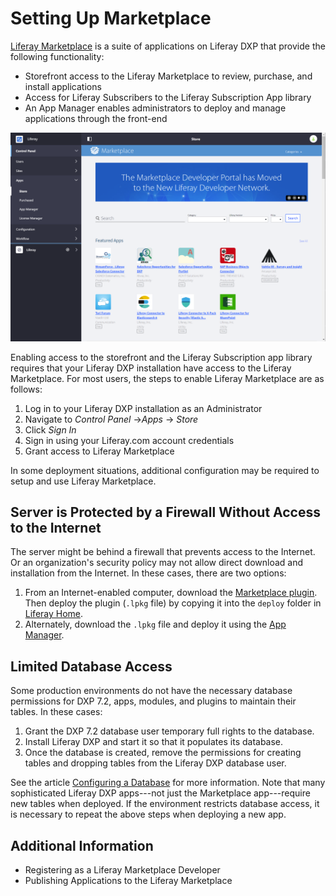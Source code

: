 # Setting Up Marketplace

[Liferay Marketplace](https://www.liferay.com/marketplace) is a suite of applications on Liferay DXP that provide the following functionality:

* Storefront access to the Liferay Marketplace to review, purchase, and install applications
* Access for Liferay Subscribers to the Liferay Subscription App library
* An App Manager enables administrators to deploy and manage applications through the front-end

![The Liferay Marketplace Storefront](./setting-up-marketplace/images/01.png)

Enabling access to the storefront and the Liferay Subscription app library requires that your Liferay DXP installation have access to the Liferay Marketplace. For most users, the steps to enable Liferay Marketplace are as follows:

1. Log in to your Liferay DXP installation as an Administrator
1. Navigate to _Control Panel_ →_Apps_ → _Store_
1. Click _Sign In_
1. Sign in using your Liferay.com account credentials
1. Grant access to Liferay Marketplace

In some deployment situations, additional configuration may be required to setup and use Liferay Marketplace.

## Server is Protected by a Firewall Without Access to the Internet

The server might be behind a firewall that prevents access to the Internet. Or an organization's security policy may not allow direct download and installation from the Internet. In these cases, there are two options:

1. From an Internet-enabled computer, download the [Marketplace plugin](https://www.liferay.com/marketplace/download). Then deploy the plugin (`.lpkg` file) by copying it into the `deploy` folder in [Liferay Home](../reference/liferay-home.md).
1. Alternately, download the `.lpkg` file and deploy it using the [App Manager](https://help.liferay.com/hc/en-us/articles/360029134911-Managing-and-Configuring-Apps).

## Limited Database Access

Some production environments do not have the necessary database permissions for DXP 7.2, apps, modules, and plugins to maintain their tables. In these cases:

1. Grant the DXP 7.2 database user temporary full rights to the database.
1. Install Liferay DXP and start it so that it populates its database.
1. Once the database is created, remove the permissions for creating tables and dropping tables from the Liferay DXP database user.

See the article [Configuring a Database](./configuring-a-database.md) for more information. Note that many sophisticated Liferay DXP apps---not just the Marketplace app---require new tables when deployed. If the environment restricts database access, it is necessary to repeat the above steps when deploying a new app.

## Additional Information

* Registering as a Liferay Marketplace Developer
* Publishing Applications to the Liferay Marketplace
